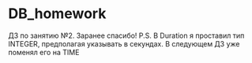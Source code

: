 # DB_homework

ДЗ по занятию №2. 
Заранее спасибо!
P.S. В Duration я проставил тип INTEGER, предполагая указывать в секундах.
В следующем ДЗ уже поменял его на TIME
